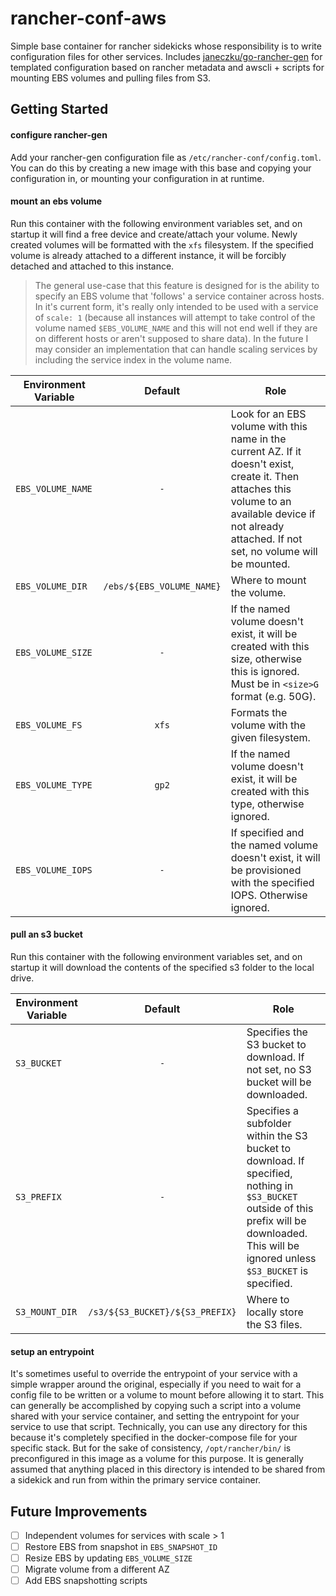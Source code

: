 # rancher-conf-aws

Simple base container for rancher sidekicks whose responsibility is to write configuration files for other services. Includes [janeczku/go-rancher-gen](https://github.com/janeczku/go-rancher-gen) for templated configuration based on rancher metadata and awscli + scripts for mounting EBS volumes and pulling files from S3.

## Getting Started

#### configure rancher-gen

Add your rancher-gen configuration file as `/etc/rancher-conf/config.toml`. You can do this by creating a new image with this base and copying your configuration in, or mounting your configuration in at runtime.

#### mount an ebs volume

Run this container with the following environment variables set, and on startup it will find a free device and create/attach your volume. Newly created volumes will be formatted with the `xfs` filesystem. If the specified volume is already attached to a different instance, it will be forcibly detached and attached to this instance.

> The general use-case that this feature is designed for is the ability to specify an EBS volume that 'follows' a service container across hosts. In it's current form, it's really only intended to be used with a service of `scale: 1` (because all instances will attempt to take control of the volume named `$EBS_VOLUME_NAME` and this will not end well if they are on different hosts or aren't supposed to share data). In the future I may consider an implementation that can handle scaling services by including the service index in the volume name.

Environment Variable | Default | Role
--- | :---: | ---
`EBS_VOLUME_NAME` | `-` | Look for an EBS volume with this name in the current AZ. If it doesn't exist, create it. Then attaches this volume to an available device if not already attached. If not set, no volume will be mounted.
`EBS_VOLUME_DIR` | `/ebs/${EBS_VOLUME_NAME}` | Where to mount the volume.
`EBS_VOLUME_SIZE` | `-` | If the named volume doesn't exist, it will be created with this size, otherwise this is ignored. Must be in `<size>G` format (e.g. 50G).
`EBS_VOLUME_FS` | `xfs` | Formats the volume with the given filesystem.
`EBS_VOLUME_TYPE` | `gp2` | If the named volume doesn't exist, it will be created with this type, otherwise ignored.
`EBS_VOLUME_IOPS` | `-` | If specified and the named volume doesn't exist, it will be provisioned with the specified IOPS. Otherwise ignored.

#### pull an s3 bucket

Run this container with the following environment variables set, and on startup it will download the contents of the specified s3 folder to the local drive.

Environment Variable | Default | Role
--- | :---: | ---
`S3_BUCKET` | `-` | Specifies the S3 bucket to download. If not set, no S3 bucket will be downloaded.
`S3_PREFIX` | `-` | Specifies a subfolder within the S3 bucket to download. If specified, nothing in `$S3_BUCKET` outside of this prefix will be downloaded. This will be ignored unless `$S3_BUCKET` is specified.
`S3_MOUNT_DIR` | `/s3/${S3_BUCKET}/${S3_PREFIX}` | Where to locally store the S3 files.

#### setup an entrypoint

It's sometimes useful to override the entrypoint of your service with a simple wrapper around the original, especially if you need to wait for a config file to be written or a volume to mount before allowing it to start. This can generally be accomplished by copying such a script into a volume shared with your service container, and setting the entrypoint for your service to use that script. Technically, you can use any directory for this because it's completely specified in the docker-compose file for your specific stack. But for the sake of consistency, `/opt/rancher/bin/` is preconfigured in this image as a volume for this purpose. It is generally assumed that anything placed in this directory is intended to be shared from a sidekick and run from within the primary service container.

## Future Improvements

- [ ] Independent volumes for services with scale > 1
- [ ] Restore EBS from snapshot in `EBS_SNAPSHOT_ID`
- [ ] Resize EBS by updating `EBS_VOLUME_SIZE`
- [ ] Migrate volume from a different AZ
- [ ] Add EBS snapshotting scripts
